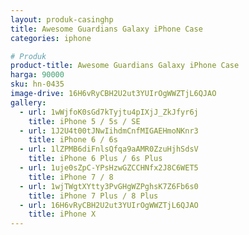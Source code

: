 ```yaml
---
layout: produk-casinghp
title: Awesome Guardians Galaxy iPhone Case
categories: iphone

# Produk
product-title: Awesome Guardians Galaxy iPhone Case
harga: 90000
sku: hn-0435
image-drive: 16H6vRyCBH2U2ut3YUIrOgWWZTjL6QJAO
gallery:
  - url: 1wWjfoK0sGd7kTyjtu4pIXjJ_ZkJfyr6j
    title: iPhone 5 / 5s / SE
  - url: 1J2U4t00tJNwIihdmCnfMIGAEHmoNKnr3
    title: iPhone 6 / 6s
  - url: 1lZPMB6diFnlsQfqa9aAMR0ZzuHjhSdsV
    title: iPhone 6 Plus / 6s Plus
  - url: 1uje0sZpC-YPsHzwGZCCHNfx2J8C6WET5
    title: iPhone 7 / 8
  - url: 1wjTWgtXYtty3PvGHgWZPghsK7Z6Fb6s0
    title: iPhone 7 Plus / 8 Plus
  - url: 16H6vRyCBH2U2ut3YUIrOgWWZTjL6QJAO
    title: iPhone X
---
```

